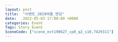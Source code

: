 ```yaml
---
layout: post
title:  "이벤트_2019여름_엔딩"
date:   2022-05-03 17:00:00 +0000
categories: Event
Tags: Story Event
SceneCode: ["scene_evt190627_cp0_q2_s10,7429311"]
---
```

